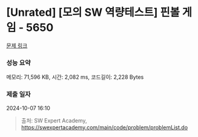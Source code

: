 # [Unrated] [모의 SW 역량테스트] 핀볼 게임 - 5650 

[문제 링크](https://swexpertacademy.com/main/code/problem/problemDetail.do?contestProbId=AWXRF8s6ezEDFAUo) 

### 성능 요약

메모리: 71,596 KB, 시간: 2,082 ms, 코드길이: 2,228 Bytes

### 제출 일자

2024-10-07 16:10



> 출처: SW Expert Academy, https://swexpertacademy.com/main/code/problem/problemList.do